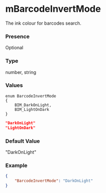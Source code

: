 # mBarcodeInvertMode

The ink colour for barcodes search.

### Presence

Optional

### Type

number, string

### Values

```CSharp
enum BarcodeInvertMode
{
    BIM_DarkOnLight,
    BIM_LightOnDark
}
```

```JSON
"DarkOnLight"
"LightOnDark"
```

### Default Value

"DarkOnLight"

### Example

```JSON
{
    "BarcodeInvertMode": "DarkOnLight"
}
```